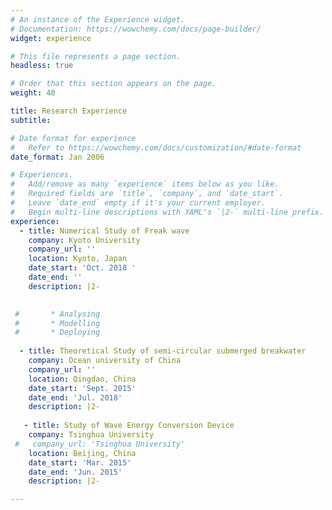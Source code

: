 ```yaml
---
# An instance of the Experience widget.
# Documentation: https://wowchemy.com/docs/page-builder/
widget: experience

# This file represents a page section.
headless: true

# Order that this section appears on the page.
weight: 40

title: Research Experience
subtitle:

# Date format for experience
#   Refer to https://wowchemy.com/docs/customization/#date-format
date_format: Jan 2006

# Experiences.
#   Add/remove as many `experience` items below as you like.
#   Required fields are `title`, `company`, and `date_start`.
#   Leave `date_end` empty if it's your current employer.
#   Begin multi-line descriptions with YAML's `|2-` multi-line prefix.
experience:
  - title: Numerical Study of Freak wave
    company: Kyoto University
    company_url: ''
    location: Kyoto, Japan
    date_start: 'Oct. 2018 '
    date_end: ''
    description: |2-

        
 #       * Analysing
 #       * Modelling
 #       * Deploying
        
  - title: Theoretical Study of semi-circular submerged breakwater
    company: Ocean university of China
    company_url: ''
    location: Qingdao, China
    date_start: 'Sept. 2015'
    date_end: 'Jul. 2018'
    description: |2-
    
   - title: Study of Wave Energy Conversion Device
    company: Tsinghua University
 #   company_url: 'Tsinghua University'
    location: Beijing, China
    date_start: 'Mar. 2015'
    date_end: 'Jun. 2015'
    description: |2-

---
```

